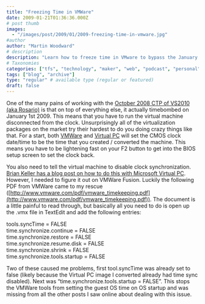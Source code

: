 ```yaml
---
title: "Freezing Time in VMWare"
date: 2009-01-21T01:36:36.000Z
# post thumb
images:
  - "/images/post/2009/01/2009-freezing-time-in-vmware.jpg"
#author
author: "Martin Woodward"
# description
description: "Learn how to freeze time in VMware to bypass the January 2009 timebomb issue in VS2010 (Rosario) seamlessly."
# Taxonomies
categories: ["tfs", "technology", "maker", "web", "podcast", "personal"]
tags: ["blog", "archive"]
type: "regular" # available type (regular or featured)
draft: false
---
```


[](http://www.woodwardweb.com/WindowsLiveWriter/BacktotheFuturewithVMWare_1104/tfs2010_on_mac_2.jpg) One of the many pains of working with the [October 2008 CTP of VS2010 (aka Rosario)](http://www.microsoft.com/downloads/details.aspx?FamilyId=922B4655-93D0-4476-BDA4-94CF5F8D4814&displaylang=en) is that on top of everything else, it actually timebombed on January 1st 2009. This means that you have to run the virtual machine disconnected from the clock. Unsurprisingly all of the virtualization packages on the market try their hardest to do you doing crazy things like that. For a start, both [VMWare](http://www.vmware.com/) and [Virtual PC](http://www.microsoft.com/downloads/details.aspx?FamilyID=04d26402-3199-48a3-afa2-2dc0b40a73b6&displaylang=en) will set the CMOS clock date/time to be the time that you created / converted the machine. This means you have to be lightening fast on your F2 button to get into the BIOS setup screen to set the clock back.

You also need to tell the virtual machine to disable clock synchronization. [Brian Keller has a blog post on how to do this with Microsoft Virtual PC](http://blogs.msdn.com/briankel/archive/2008/10/27/visual-studio-2010-ctp-vpc-dealing-with-activation-messages.aspx). However, I needed to figure it out on VMWare Fusion. Luckily the following PDF from VMWare came to my rescue ([http://www.vmware.com/pdf/vmware_timekeeping.pdf](http://www.vmware.com/pdf/vmware_timekeeping.pdf)). The document is a little painful to read through, but basically all you need to do is open up the .vmx file in TextEdit and add the following entries:

tools.syncTime = FALSE  
time.synchronize.continue = FALSE  
time.synchronize.restore = FALSE  
time.synchronize.resume.disk = FALSE  
time.synchronize.shrink = FALSE  
time.synchronize.tools.startup = FALSE

Two of these caused me problems, first tool.syncTime was already set to false (likely because the Virtual PC image I converted already had time sync disabled). Next was “time.synchronize.tools.startup = FALSE”. This stops the VMWare tools from setting the guest OS time on OS startup and was missing from all the other posts I saw online about dealing with this issue.
